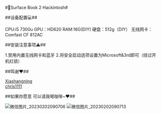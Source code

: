 #🍎Surface Book 2 Hackintosh#

##设备配置💻##

   CPU:i5 7300u
   GPU：HD620
   RAM:16G(DIY)
   硬盘：512g（DIY）
   无线网卡：Comfast CF 812AC


##安装注意事项⚠️##

   1.禁用内置无线网卡和蓝牙
   2.将安全启动选项设置为Microsoft&3rd即可（绕过开机红锁）

 ##鸣谢❤️##

   [Xiashangning](https://github.com/Xiashangning/BigSurface)   
   [chris1111](https://github.com/chris1111/Wireless-USB-Big-Sur-Adapter)

 ##如果你愿意 可以请我喝咖啡~❤️##  


 ![微信图片_20230202090706](https://user-images.githubusercontent.com/30519088/216219875-fc4372b3-c825-43ce-850f-c446399db4d3.jpg)
 ![微信图片_20230202090713](https://user-images.githubusercontent.com/30519088/216219884-e5683596-1e0d-45e2-bc25-fa9adbe5d6f8.jpg)
